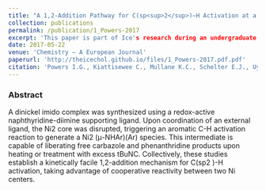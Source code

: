 ```yaml
---
title: "A 1,2-Addition Pathway for C(sp<sup>2</sup>)—H Activation at a Dinickel Imide"
collection: publications
permalink: /publication/1_Powers-2017
excerpt: 'This paper is part of Ice's research during an undergraduate internship at Purdue University.'
date: 2017-05-22
venue: 'Chemistry – A European Journal'
paperurl: 'http://theicechol.github.io/files/1_Powers-2017.pdf.pdf'
citation: 'Powers I.G., Kiattisewee C., Mullane K.C., Schelter E.J., Uyeda C. (2017). &quot;A 1,2-Addition Pathway for C(sp<sup>2</sup>)—H Activation at a Dinickel Imide.&quot; <i>Chemistry – A European Journal</i>. 23(32):7694-7697. PMID: 28453895'
---
```


### Abstract

A dinickel imido complex was synthesized using a redox-active naphthyridine-diimine supporting ligand. Upon coordination of an external ligand, the Ni2 core was disrupted, triggering an aromatic C-H activation reaction to generate a Ni2 (μ-NHAr)(Ar) species. This intermediate is capable of liberating free carbazole and phenanthridine products upon heating or treatment with excess tBuNC. Collectively, these studies establish a kinetically facile 1,2-addition mechanism for C(sp2 )-H activation, taking advantage of cooperative reactivity between two Ni centers.

